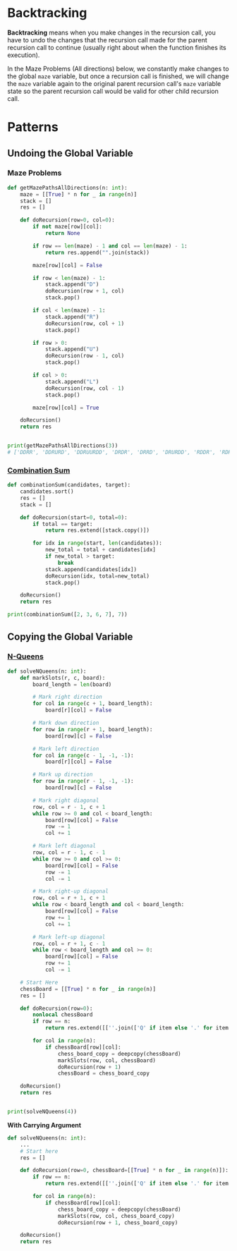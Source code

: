 # Backtracking

**Backtracking** means when you make changes in the recursion call, you have to undo the changes that the recursion call made for the parent recursion call to continue (usually right about when the function finishes its execution).

In the Maze Problems (All directions) below, we constantly make changes to the global `maze` variable, but once a recursion call is finished, we will change the `maze` variable again to the original parent recursion call's `maze` variable state so the parent recursion call would be valid for other child recursion call.

# Patterns
## Undoing the Global Variable
### Maze Problems
```python
def getMazePathsAllDirections(n: int):
    maze = [[True] * n for _ in range(n)]
    stack = []
    res = []

    def doRecursion(row=0, col=0):
        if not maze[row][col]:
            return None

        if row == len(maze) - 1 and col == len(maze) - 1:
            return res.append("".join(stack))

        maze[row][col] = False

        if row < len(maze) - 1:
            stack.append("D")
            doRecursion(row + 1, col)
            stack.pop()

        if col < len(maze) - 1:
            stack.append("R")
            doRecursion(row, col + 1)
            stack.pop()

        if row > 0:
            stack.append("U")
            doRecursion(row - 1, col)
            stack.pop()

        if col > 0:
            stack.append("L")
            doRecursion(row, col - 1)
            stack.pop()

        maze[row][col] = True

    doRecursion()
    return res


print(getMazePathsAllDirections(3))
# ['DDRR', 'DDRURD', 'DDRUURDD', 'DRDR', 'DRRD', 'DRURDD', 'RDDR', 'RDRD', 'RDLDRR', 'RRDD', 'RRDLDR', 'RRDLLDRR']
```


### [Combination Sum](https://leetcode.com/problems/combination-sum)
```python
def combinationSum(candidates, target):
    candidates.sort()
    res = []
    stack = []

    def doRecursion(start=0, total=0):
        if total == target:
            return res.extend([stack.copy()])

        for idx in range(start, len(candidates)):
            new_total = total + candidates[idx]
            if new_total > target:
                break
            stack.append(candidates[idx])
            doRecursion(idx, total=new_total)
            stack.pop()

    doRecursion()
    return res

print(combinationSum([2, 3, 6, 7], 7))
```

## Copying the Global Variable
### [N-Queens](https://leetcode.com/problems/n-queens)
```python
def solveNQueens(n: int):
    def markSlots(r, c, board):
        board_length = len(board)

        # Mark right direction
        for col in range(c + 1, board_length):
            board[r][col] = False

        # Mark down direction
        for row in range(r + 1, board_length):
            board[row][c] = False

        # Mark left direction
        for col in range(c - 1, -1, -1):
            board[r][col] = False

        # Mark up direction
        for row in range(r - 1, -1, -1):
            board[row][c] = False

        # Mark right diagonal
        row, col = r - 1, c + 1
        while row >= 0 and col < board_length:
            board[row][col] = False
            row -= 1
            col += 1

        # Mark left diagonal
        row, col = r - 1, c - 1
        while row >= 0 and col >= 0:
            board[row][col] = False
            row -= 1
            col -= 1

        # Mark right-up diagonal
        row, col = r + 1, c + 1
        while row < board_length and col < board_length:
            board[row][col] = False
            row += 1
            col += 1

        # Mark left-up diagonal
        row, col = r + 1, c - 1
        while row < board_length and col >= 0:
            board[row][col] = False
            row += 1
            col -= 1

    # Start Here
    chessBoard = [[True] * n for _ in range(n)]
    res = []

    def doRecursion(row=0):
        nonlocal chessBoard
        if row == n:
            return res.extend([[''.join(['Q' if item else '.' for item in inner_list]) for inner_list in chessBoard]])

        for col in range(n):
            if chessBoard[row][col]:
                chess_board_copy = deepcopy(chessBoard)
                markSlots(row, col, chessBoard)
                doRecursion(row + 1)
                chessBoard = chess_board_copy

    doRecursion()
    return res


print(solveNQueens(4))
```
**With Carrying Argument**
```python
def solveNQueens(n: int):
    ...
    # Start here
    res = []

    def doRecursion(row=0, chessBoard=[[True] * n for _ in range(n)]):
        if row == n:
            return res.extend([[''.join(['Q' if item else '.' for item in inner_list]) for inner_list in chessBoard]])

        for col in range(n):
            if chessBoard[row][col]:
                chess_board_copy = deepcopy(chessBoard)
                markSlots(row, col, chess_board_copy)
                doRecursion(row + 1, chess_board_copy)

    doRecursion()
    return res
```
